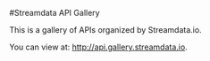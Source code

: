 #Streamdata API Gallery

This is a gallery of APIs organized by Streamdata.io.

You can view at: http://api.gallery.streamdata.io.
